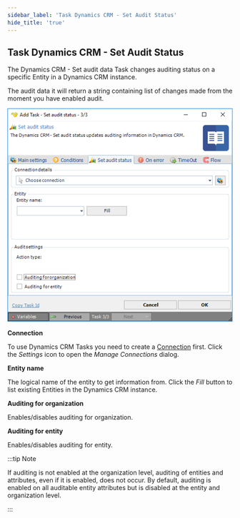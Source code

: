 ```yaml
---
sidebar_label: 'Task Dynamics CRM - Set Audit Status'
hide_title: 'true'
---
```


## Task Dynamics CRM - Set Audit Status

The Dynamics CRM - Set audit data Task changes auditing status on a specific Entity in a Dynamics CRM instance.
 
The audit data it will return a string containing list of changes made from the moment you have enabled audit.

![](../../../../../static/img/taskdynamicscrmsetauditstatus.png)

**Connection**

To use Dynamics CRM Tasks you need to create a [Connection](../../global-connections) first. Click the *Settings* icon to open the *Manage Connections* dialog.
 
**Entity name**

The logical name of the entity to get information from. Click the *Fill* button to list existing Entities in the Dynamics CRM instance.
 
**Auditing for organization**

Enables/disables auditing for organization.
 
**Auditing for entity**

Enables/disables auditing for entity.
 
:::tip Note 

If auditing is not enabled at the organization level, auditing of entities and attributes, even if it is enabled, does not occur. By default, auditing is enabled on all auditable entity attributes but is disabled at the entity and organization level.

:::